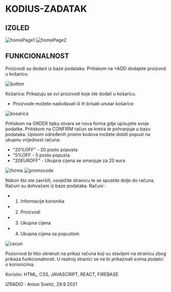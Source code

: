 # KODIUS-ZADATAK

IZGLED
---------------------------------------------------------------------------------------------------------------------

![homePage1](https://user-images.githubusercontent.com/85894362/135261930-f5fc16e5-7551-4a75-acd4-2239427e7565.png)
![homePage2](https://user-images.githubusercontent.com/85894362/135261944-220c6c7c-b465-4b20-baab-19292944cb00.png)

FUNKCIONALNOST 
---------------------------------------------------------------------------------------------------------------------
Proizvodi su dodani iz baze podataka.
Pritiskom na +ADD dodajete proizvod u košaricu.

![button](https://user-images.githubusercontent.com/85894362/135262257-5b62fb67-f9ed-40db-a6c8-b4c349c455d5.png)

Košarica: 
Prikazuju se svi proizvodi koje ste dodali u košaricu.
- Proizvode možete nadodavati ili ih brisati unutar košarice

![kosarica](https://user-images.githubusercontent.com/85894362/135262527-c1a386be-1a3d-4a0f-8ec4-8b1113b34aee.png)

Pritiskom na ORDER tipku otvara se nova forma gdje upisujete svoje podatke.
Pritiskom na CONFIRM račun se kreira te pohranjuje u bazu podataka.
Upisom određenih promo kodova možete dobiti popust na ukupnu vrijednost računa:
  - "20%OFF" - 20 posto popusta 
  - "5%OFF - 5 posto popusta
  - "20EUROFF" - Ukupna cijena se smanjuje za 20 eura

![forma](https://user-images.githubusercontent.com/85894362/135262681-00986500-07af-416d-be81-b1871e029a61.png)
![promocode](https://user-images.githubusercontent.com/85894362/135263147-4f5ccd94-f3f4-4208-a222-204ca74ad2aa.png)

Nakon što ste završili, osvježite stranicu te se spustite dolje do računa.
Računi su dohvačeni iz baze podataka.
Računi : 
  - 1. Informacije korisnika
  - 2. Proizvodi
  - 3. Ukupna cijena
  - 4. Ukupna cijena sa popustom

![racun](https://user-images.githubusercontent.com/85894362/135263408-df28cf53-92df-4b09-8281-9d78450f5b19.png)

Pozornost bi htio okrenuti na prikaz računa koji su stavljeni na stranicu zbog prikaza funkcionalnosti. U realnoj
stranici se ne bi prikazivali svima podatci o korisnicima.

Koristio: HTML, CSS, JAVASCRIPT, REACT, FIREBASE

IZRADIO : Antun Svetić, 29.9.2021


